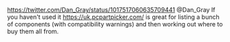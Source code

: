 https://twitter.com/Dan_Gray/status/1017517060635709441 @Dan_Gray If you haven't used it https://uk.pcpartpicker.com/ is great for listing a bunch of components (with compatibility warnings) and then working out where to buy them all from.